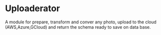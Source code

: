 # Uploaderator
A module for prepare, transform and conver any photo, upload to the cloud (AWS,Azure,GCloud) and return the schema ready to save on data base.
